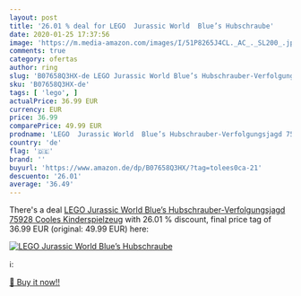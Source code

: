```yaml
---
layout: post
title: '26.01 % deal for LEGO  Jurassic World  Blue’s Hubschraube'
date: 2020-01-25 17:37:56
image: 'https://m.media-amazon.com/images/I/51P8265J4CL._AC_._SL200_.jpg'
comments: true
category: ofertas
author: ring
slug: 'B07658Q3HX-de LEGO Jurassic World Blue’s Hubschrauber-Verfolgungsjagd...'
sku: 'B07658Q3HX-de'
tags: [ 'lego', ]
actualPrice: 36.99 EUR
currency: EUR
price: 36.99
comparePrice: 49.99 EUR
prodname: 'LEGO  Jurassic World  Blue’s Hubschrauber-Verfolgungsjagd 75928 Cooles Kinderspielzeug'
country: 'de'
flag: '🇩🇪'
brand: ''
buyurl: 'https://www.amazon.de/dp/B07658Q3HX/?tag=tolees0ca-21'
descuento: '26.01'
average: '36.49'
---
```


There's a deal [LEGO  Jurassic World  Blue’s Hubschrauber-Verfolgungsjagd 75928 Cooles Kinderspielzeug](https://www.amazon.de/dp/B07658Q3HX/?tag=tolees0ca-21)  with  26.01 % discount, final price tag of  36.99 EUR (original: 49.99 EUR) here:

[![LEGO  Jurassic World  Blue’s Hubschraube](https://m.media-amazon.com/images/I/51P8265J4CL._AC_._SL200_.jpg)](https://www.amazon.de/dp/B07658Q3HX/?tag=tolees0ca-21)

ℹ️:


[🛒 Buy it now!!](https://www.amazon.de/dp/B07658Q3HX/?tag=tolees0ca-21)
